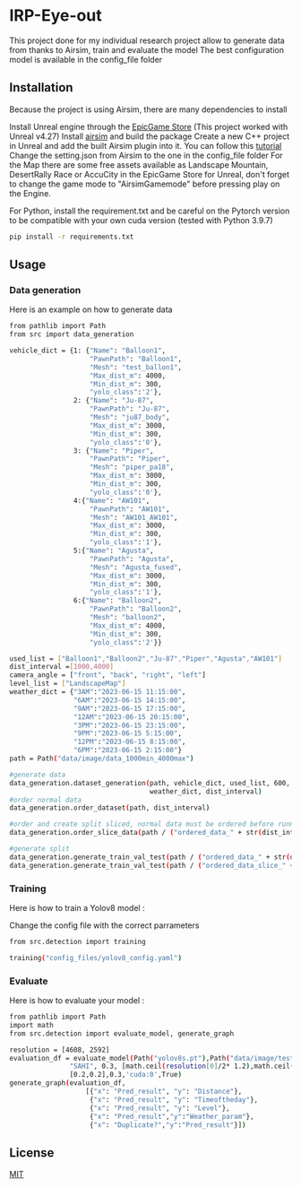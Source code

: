# IRP-Eye-out

This project done for my individual research project allow to generate data from thanks to Airsim, train and evaluate the model
The best configuration model is available in the config_file folder

## Installation

Because the project is using Airsim, there are many dependencies to install

Install Unreal engine through the [EpicGame Store](https://store.epicgames.com/en-US/) (This project worked with Unreal v4.27)
Install [airsim](https://microsoft.github.io/AirSim/build_windows/) and build the package
Create a new C++ project in Unreal and add the built Airsim plugin into it. You can follow this [tutorial](https://www.microsoft.com/en-us/research/video/unreal-airsim-setup-from-scratch/)
Change the setting.json from Airsim to the one in the config_file folder
For the Map there are some free assets available as Landscape Mountain, DesertRally Race or AccuCity in the EpicGame Store for Unreal, don't forget to change the game mode to "AirsimGamemode" before pressing play on the Engine.


For Python, install the requirement.txt and be careful on the Pytorch version to be compatible with your own cuda version (tested with Python 3.9.7)
```bash
pip install -r requirements.txt
```

## Usage

### Data generation

Here is an example on how to generate data

```bash
from pathlib import Path
from src import data_generation

vehicle_dict = {1: {"Name": "Balloon1",
                    "PawnPath": "Balloon1",
                    "Mesh": "test_ballon1",
                    "Max_dist_m": 4000,
                    "Min_dist_m": 300,
                    "yolo_class":'2'},
                2: {"Name": "Ju-87",
                    "PawnPath": "Ju-87",
                    "Mesh": "ju87_body",
                    "Max_dist_m": 3000,
                    "Min_dist_m": 300,
                    "yolo_class":'0'},
                3: {"Name": "Piper",
                    "PawnPath": "Piper",
                    "Mesh": "piper_pa18",
                    "Max_dist_m": 3000,
                    "Min_dist_m": 300,
                    "yolo_class":'0'},
                4:{"Name": "AW101",
                    "PawnPath": "AW101",
                    "Mesh": "AW101_AW101",
                    "Max_dist_m": 3000,
                    "Min_dist_m": 300,
                    "yolo_class":'1'},
                5:{"Name": "Agusta",
                    "PawnPath": "Agusta",
                    "Mesh": "Agusta_fused",
                    "Max_dist_m": 3000,
                    "Min_dist_m": 300,
                    "yolo_class":'1'},
                6:{"Name": "Balloon2",
                    "PawnPath": "Balloon2",
                    "Mesh": "balloon2",
                    "Max_dist_m": 4000,
                    "Min_dist_m": 300,
                    "yolo_class":'2'}}

used_list = ["Balloon1","Balloon2","Ju-87","Piper","Agusta","AW101"]
dist_interval =[1000,4000]
camera_angle = ["front", "back", "right", "left"]
level_list = ["LandscapeMap"]
weather_dict = {"3AM":"2023-06-15 11:15:00",
                "6AM":"2023-06-15 14:15:00",
                "9AM":"2023-06-15 17:15:00",
                "12AM":"2023-06-15 20:15:00",
                "3PM":"2023-06-15 23:15:00",
                "9PM":"2023-06-15 5:15:00",
                "12PM":"2023-06-15 8:15:00",
                "6PM":"2023-06-15 2:15:00"}
path = Path("data/image/data_1000min_4000max")

#generate data
data_generation.dataset_generation(path, vehicle_dict, used_list, 600, camera_angle, level_list,
                                   weather_dict, dist_interval)
#order normal data
data_generation.order_dataset(path, dist_interval)

#order and create split sliced, normal data must be ordered before running this
data_generation.order_slice_data(path / ("ordered_data_" + str(dist_interval) + ".json"), 4, 0.2, dist_interval)

#generate split
data_generation.generate_train_val_test(path / ("ordered_data_" + str(dist_interval) + ".json"), (80, 10, 10), "", 42)
data_generation.generate_train_val_test(path / ("ordered_data_slice_" + str(dist_interval) + ".json"), (80, 10, 10), "_sliced", 42)
```

### Training

Here is how to train a Yolov8 model :

Change the config file with the correct parrameters
```bash
from src.detection import training

training("config_files/yolov8_config.yaml")
```

### Evaluate

Here is how to evaluate your model :

```bash
from pathlib import Path
import math
from src.detection import evaluate_model, generate_graph

resolution = [4608, 2592]
evaluation_df = evaluate_model(Path("yolov8s.pt"),Path("data/image/test_readme/test/images"),Path("data\image\\test_readme\sim_log.json"),
               "SAHI", 0.3, [math.ceil(resolution[0]/2* 1.2),math.ceil(resolution[1]/2 * 1.2)],
               [0.2,0.2],0.3,'cuda:0',True)
generate_graph(evaluation_df,
                   [{"x": "Pred_result", "y": "Distance"},
                    {"x": "Pred_result", "y": "Timeoftheday"},
                    {"x": "Pred_result", "y": "Level"},
                    {"x": "Pred_result","y":"Weather_param"},
                    {"x": "Duplicate?","y":"Pred_result"}])
```

## License

[MIT](https://choosealicense.com/licenses/mit/)

